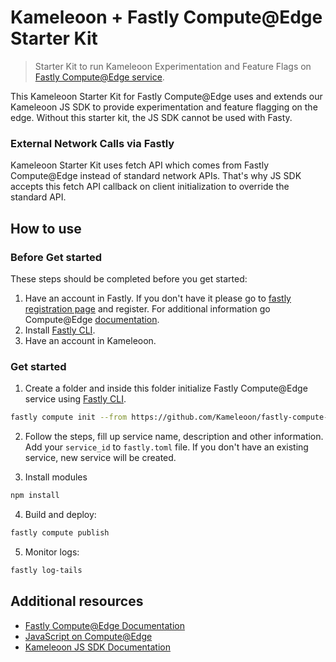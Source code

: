 # Kameleoon + Fastly Compute@Edge Starter Kit

> Starter Kit to run Kameleoon Experimentation and Feature Flags on [Fastly Compute@Edge service](https://www.fastly.com/products/edge-compute).

This Kameleoon Starter Kit for Fastly Compute@Edge uses and extends our Kameleoon JS SDK to provide experimentation and feature flagging on the edge. Without this starter kit, the JS SDK cannot be used with Fasty.

### External Network Calls via Fastly

Kameleoon Starter Kit uses fetch API which comes from Fastly Compute@Edge instead of standard network APIs. That's why JS SDK accepts this fetch API callback on client initialization to override the standard API.

## How to use

### Before Get started

These steps should be completed before you get started:

1. Have an account in Fastly. If you don't have it please go to [fastly registration page](https://www.fastly.com/signup) and register. For additional information go Compute@Edge [documentation](https://developer.fastly.com/learning/compute).
2. Install [Fastly CLI](https://developer.fastly.com/learning/tools/cli).
3. Have an account in Kameleoon.

### Get started

1. Create a folder and inside this folder initialize Fastly Compute@Edge service using [Fastly CLI](https://developer.fastly.com/reference/cli).

```sh
fastly compute init --from https://github.com/Kameleoon/fastly-compute-starter-kit
```

2. Follow the steps, fill up service name, description and other information. Add your `service_id` to `fastly.toml` file. If you don't have an existing service, new service will be created.

3. Install modules

```sh
npm install
```

4. Build and deploy:

```sh
fastly compute publish
```

5. Monitor logs:

```sh
fastly log-tails
```

## Additional resources

- [Fastly Compute@Edge Documentation](https://docs.fastly.com/products/compute-at-edge)
- [JavaScript on Compute@Edge](https://developer.fastly.com/learning/compute/javascript)
- [Kameleoon JS SDK Documentation](https://developers.kameleoon.com/javascript-sdk.html)
